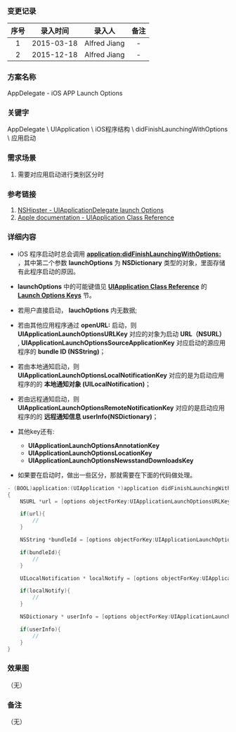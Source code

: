 ### 变更记录

| 序号 | 录入时间 | 录入人 | 备注 |
|:--------:|:--------:|:--------:|:--------:|
| 1 | 2015-03-18 | Alfred Jiang | - |
| 2 | 2015-12-18 | Alfred Jiang | - |

### 方案名称

AppDelegate - iOS APP Launch Options

### 关键字

AppDelegate \ UIApplication \ iOS程序结构 \ didFinishLaunchingWithOptions \ 应用启动

### 需求场景

1. 需要对应用启动进行类别区分时

### 参考链接

1. [NSHipster - UIApplicationDelegate launch Options](http://nshipster.com/launch-options/)
2. [Apple documentation - UIApplication Class Reference](https://developer.apple.com/library/ios/documentation/UIKit/Reference/UIApplication_Class/)

### 详细内容

* iOS 程序启动时总会调用 **[application:didFinishLaunchingWithOptions:](https://developer.apple.com/library/ios/documentation/UIKit/Reference/UIApplicationDelegate_Protocol/#//apple_ref/occ/intfm/UIApplicationDelegate/application:didFinishLaunchingWithOptions:)** ，其中第二个参数 **launchOptions** 为 **NSDictionary** 类型的对象，里面存储有此程序启动的原因。

* **launchOptions** 中的可能键值见 **[UIApplication Class Reference](https://developer.apple.com/library/ios/documentation/UIKit/Reference/UIApplication_Class/)**  的  **[Launch Options Keys](https://developer.apple.com/library/ios/documentation/UIKit/Reference/UIApplicationDelegate_Protocol/#//apple_ref/doc/constant_group/Launch_Options_Keys)** 节。

* 若用户直接启动， **lauchOptions** 内无数据;

* 若由其他应用程序通过 **openURL:** 启动，则 **UIApplicationLaunchOptionsURLKey** 对应的对象为启动 **URL（NSURL）** , **UIApplicationLaunchOptionsSourceApplicationKey** 对应启动的源应用程序的 **bundle ID (NSString)**；

* 若由本地通知启动，则 **UIApplicationLaunchOptionsLocalNotificationKey** 对应的是为启动应用程序的的 **本地通知对象 (UILocalNotification)**；

* 若由远程通知启动，则 **UIApplicationLaunchOptionsRemoteNotificationKey** 对应的是启动应用程序的的 **远程通知信息 userInfo(NSDictionary)**；

* 其他key还有:
    * **UIApplicationLaunchOptionsAnnotationKey**
    * **UIApplicationLaunchOptionsLocationKey**
    * **UIApplicationLaunchOptionsNewsstandDownloadsKey**

* 如果要在启动时，做出一些区分，那就需要在下面的代码做处理。

```objectivec
- (BOOL)application:(UIApplication *)application didFinishLaunchingWithOptions:(NSDictionary *)launchOptions
{
    NSURL *url = [options objectForKey:UIApplicationLaunchOptionsURLKey];

    if(url){
        //
    }

    NSString *bundleId = [options objectForKey:UIApplicationLaunchOptionsSourceApplicationKey];

    if(bundleId){
        //
    }

    UILocalNotification * localNotify = [options objectForKey:UIApplicationLaunchOptionsLocalNotificationKey];

    if(localNotify){
        //
    }

    NSDictionary * userInfo = [options objectForKey:UIApplicationLaunchOptionsRemoteNotificationKey];

    if(userInfo){
        //
    }
}
```

### 效果图
（无）

### 备注
（无）
